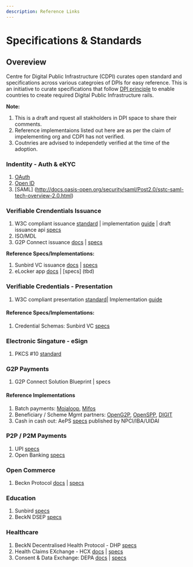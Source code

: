 ```yaml
---
description: Reference Links
---
```


# Specifications & Standards

## Overeview

Centre for Digital Public Infrastructure (CDPI) curates open standard and specifications across various categroies of DPIs for easy reference. This is an initiative to curate specifications that follow [DPI principle](../notes/dpi/design\_principles.md) to enable countries to create required Digital Public Infrastructure rails.

**Note:**

1. This is a draft and rquest all stakholders in DPI space to share their comments.
2. Reference implementaions listed out here are as per the claim of impelementing org and CDPI has not verified.
3. Coutnries are advised to independetly verified at the time of the adoption.

### Indentity - Auth & eKYC

1. [OAuth](https://www.rfc-editor.org/rfc/rfc6749)
2. [Open ID](https://openid.net/developers/specs/)
3. \[SAML] (http://docs.oasis-open.org/security/saml/Post2.0/sstc-saml-tech-overview-2.0.html)

### Verifiable Crendentials Issuance

1. W3C compliant issuance [standard](https://www.w3.org/TR/vc-data-model/) | implementation [guide](https://www.w3.org/TR/vc-imp-guide/) | draft issuance api [specs](https://w3c-ccg.github.io/vc-api/)
2. ISO/MDL
3. G2P Connect issuance [docs](https://g2p-connect.gitbook.io/docs/g2p-connect-protocol/home) | [specs](https://g2p-connect.github.io/specs/dist/g2p-credential.html#operation/post\_g2p\_cred\_issue)

**Reference Specs/Implementations:**

1. Sunbird VC issuance [docs](https://docs.sunbirdrc.dev/learn/readme) | [specs](https://github.com/Sunbird-RC/sunbird-rc-core/tree/main/api-documentation)
2. eLocker app [docs](index.md) | \[specs] (tbd)

### Verifiable Credentials - Presentation

1. W3C compliant presentation [standard](index.md)| Implementation [guide](https://www.w3.org/TR/vc-imp-guide/)

#### Reference Specs/Implementations:

1. Credential Schemas: Sunbird VC [specs](https://github.com/VC-Specs/vc-specs)

### Electronic Singature - eSign

1. PKCS #10 [standard](https://datatracker.ietf.org/doc/html/rfc2986)

### G2P Payments

1. G2P Connect Solution Blueprint | specs

#### Reference Implementations

1. Batch payments: [Mojaloop](tbd/), [Mifos](tbd/)
2. Beneficiary / Scheme Mgmt partners: [OpenG2P](tbd/), [OpenSPP](tbd/), [DIGIT](tbd/)
3. Cash in cash out: AePS [specs](https://www.npci.org.in/PDF/AePS/MicroATM\_Standards\_v1.5.1\_Clean.pdf?TSPD\_101\_R0=08f002952bab20008b7d8da5fd1e2eab2b05707bcf97d4d8a37e2e70559f1e5cf52cf371b2dd168808262911fb14300061acdcd788119a546d34e72dd804f44c2e3b50502dbe0deab71add6e66931a3c1c3f7d06c44de06e493ae71639d420a0) published by NPCI/IBA/UIDAI

### P2P / P2M Payments

1. UPI [specs](tbd/)
2. Open Banking [specs](https://standards.openbanking.org.uk/api-specifications/)

### Open Commerce

1. Beckn Protocol [docs](https://becknprotocol.io/) | [specs](https://github.com/beckn/protocol-specifications)

### Education

1. Sunbird [specs](index.md)
2. BeckN DSEP [specs](index.md)

### Healthcare

1. BeckN Decentralised Health Protocol - DHP [specs](https://github.com/dhp-project/DHP-Specs)
2. Health Claims EXchange - HCX [docs](https://docs.hcxprotocol.io) | [specs](https://github.com/hcx-project/hcx-specs)
3. Consent & Data Exchange: DEPA [docs](https://depa.world) | [specs](https://github.com/iSPIRT/DEPA/blob/main/depa\_2.0.yaml)
